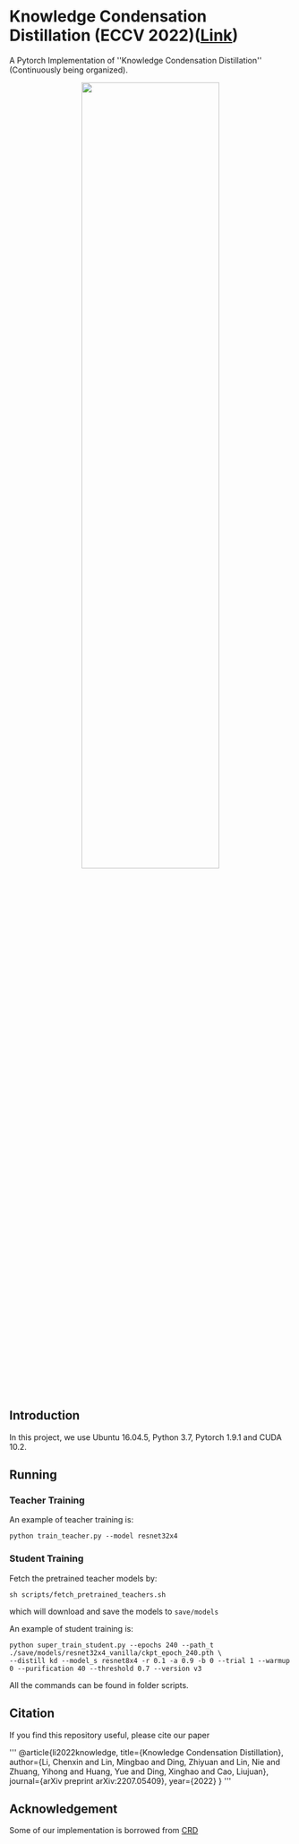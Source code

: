 # Knowledge Condensation Distillation (ECCV 2022)([Link](https://arxiv.org/abs/2207.05409))
A Pytorch Implementation of ''Knowledge Condensation Distillation'' (Continuously being organized). 

<div align=center><img src="img/framework.png" height = "60%" width = "70%"/></div>

## Introduction
In this project, we use Ubuntu 16.04.5, Python 3.7, Pytorch 1.9.1 and CUDA 10.2. 

## Running

### Teacher Training

An example of teacher training is:

```
python train_teacher.py --model resnet32x4
```
### Student Training

Fetch the pretrained teacher models by:

```
sh scripts/fetch_pretrained_teachers.sh
```
which will download and save the models to `save/models`

An example of student training is:

```
python super_train_student.py --epochs 240 --path_t ./save/models/resnet32x4_vanilla/ckpt_epoch_240.pth \
--distill kd --model_s resnet8x4 -r 0.1 -a 0.9 -b 0 --trial 1 --warmup 0 --purification 40 --threshold 0.7 --version v3
```

All the commands can be found in folder scripts.

## Citation

If you find this repository useful, please cite our paper

'''
@article{li2022knowledge,
  title={Knowledge Condensation Distillation},
  author={Li, Chenxin and Lin, Mingbao and Ding, Zhiyuan and Lin, Nie and Zhuang, Yihong and Huang, Yue and Ding, Xinghao and Cao, Liujuan},
  journal={arXiv preprint arXiv:2207.05409},
  year={2022}
}
'''

## Acknowledgement

Some of our implementation is borrowed from [CRD](https://github.com/HobbitLong/RepDistiller)

